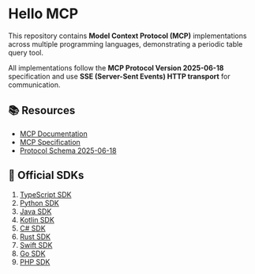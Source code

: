 # Hello MCP

This repository contains **Model Context Protocol (MCP)** implementations across multiple programming languages, demonstrating a periodic table query tool.

All implementations follow the **MCP Protocol Version 2025-06-18** specification and use **SSE (Server-Sent Events) HTTP transport** for communication.

## 📚 Resources

- [MCP Documentation](https://modelcontextprotocol.io/)
- [MCP Specification](https://spec.modelcontextprotocol.io/)
- [Protocol Schema 2025-06-18](https://github.com/modelcontextprotocol/modelcontextprotocol/blob/main/schema/2025-06-18/schema.ts)

## 🔧 Official SDKs

1. [TypeScript SDK](https://github.com/modelcontextprotocol/typescript-sdk)
2. [Python SDK](https://github.com/modelcontextprotocol/python-sdk)
3. [Java SDK](https://github.com/modelcontextprotocol/java-sdk)
4. [Kotlin SDK](https://github.com/modelcontextprotocol/kotlin-sdk)
5. [C# SDK](https://github.com/modelcontextprotocol/csharp-sdk)
6. [Rust SDK](https://github.com/modelcontextprotocol/rust-sdk)
7. [Swift SDK](https://github.com/modelcontextprotocol/swift-sdk)
8. [Go SDK](https://github.com/modelcontextprotocol/go-sdk)
9. [PHP SDK](https://github.com/modelcontextprotocol/php-sdk)
 